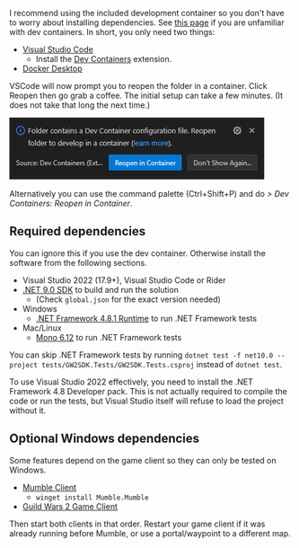 I recommend using the included development container so you don't have to worry about installing dependencies. See [this page](https://code.visualstudio.com/docs/devcontainers/containers) if you are unfamiliar with dev containers. In short, you only need two things:

- [Visual Studio Code](https://code.visualstudio.com/)
  - Install the [Dev Containers](https://marketplace.visualstudio.com/items?itemName=ms-vscode-remote.remote-containers) extension.
- [Docker Desktop](https://www.docker.com/products/docker-desktop)

VSCode will now prompt you to reopen the folder in a container. Click Reopen then go grab a coffee. The initial setup can take a few minutes. (It does not take that long the next time.)

![Prompt displayed by VSCode](img/dev-container-prompt.png)

Alternatively you can use the command palette (Ctrl+Shift+P) and do _> Dev Containers: Reopen in Container_.

## Required dependencies

You can ignore this if you use the dev container. Otherwise install the software from the following sections.

- Visual Studio 2022 (17.9+), Visual Studio Code or Rider
- [.NET 9.0 SDK](https://dotnet.microsoft.com/en-us/download/dotnet/8.0) to build and run the solution
  - (Check `global.json` for the exact version needed)
- Windows
  - [.NET Framework 4.8.1 Runtime](https://dotnet.microsoft.com/en-us/download/dotnet-framework/net481) to run .NET Framework tests
- Mac/Linux
  - [Mono 6.12](https://www.mono-project.com/download/stable/) to run .NET Framework tests

You can skip .NET Framework tests by running `dotnet test -f net10.0 --project tests/GW2SDK.Tests/GW2SDK.Tests.csproj` instead of `dotnet test`.

To use Visual Studio 2022 effectively, you need to install the .NET Framework 4.8 Developer pack. This is not actually required to compile the code or run the tests, but Visual Studio itself will refuse to load the project without it.

## Optional Windows dependencies

Some features depend on the game client so they can only be tested on Windows.

- [Mumble Client](https://github.com/mumble-voip/mumble/releases)
  - `winget install Mumble.Mumble`
- [Guild Wars 2 Game Client](https://account.arena.net/welcome)

Then start both clients in that order. Restart your game client if it was already running before Mumble, or use a portal/waypoint to a different map.
